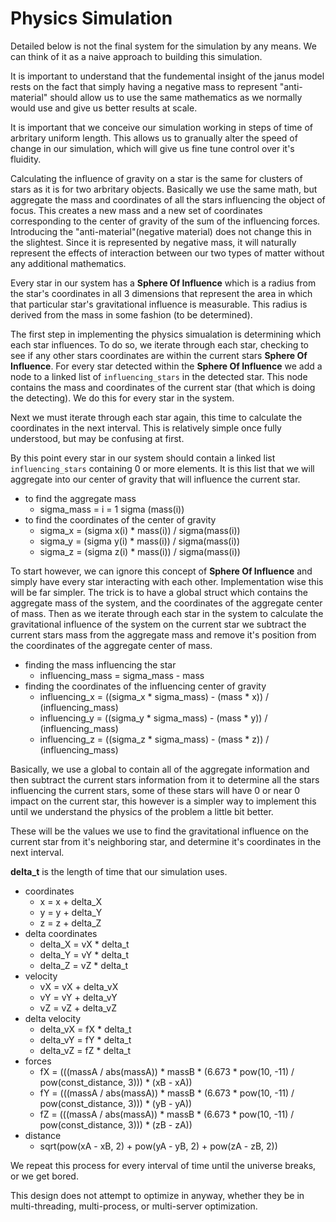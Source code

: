 # Physics Simulation

Detailed below is not the final system for the simulation by any means. We can think of it as a naive approach to building this simulation.

It is important to understand that the fundemental insight of the janus model rests on the fact that simply having a negative mass to represent "anti-material" should allow us to use the same mathematics as we normally would use and give us better results at scale.

It is important that we conceive our simulation working in steps of time of arbritary uniform length. This allows us to granually alter the speed of change in our simulation, which will give us fine tune control over it's fluidity.

Calculating the influence of gravity on a star is the same for clusters of stars as it is for two arbritary objects. Basically we use the same math, but aggregate the mass and coordinates of all the stars influencing the object of focus. This creates a new mass and a new set of coordinates corresponding to the center of gravity of the sum of the influencing forces. Introducing the "anti-material"(negative material) does not change this in the slightest. Since it is represented by negative mass, it will naturally represent the effects of interaction between our two types of matter without any additional mathematics. 

Every star in our system has a **Sphere Of Influence** which is a radius from the star's coordinates in all 3 dimensions that represent the area in which that particular star's gravitational influence is measurable. This radius is derived from the mass in some fashion (to be determined).

The first step in implementing the physics simualation is determining which each star influences. To do so, we iterate through each star, checking to see if any other stars coordinates are within the current stars **Sphere Of Influence**. For every star detected within the **Sphere Of Influence** we add a node to a linked list of `influencing_stars` in the detected star. This node contains the mass and coordinates of the current star (that which is doing the detecting). We do this for every star in the system.

Next we must iterate through each star again, this time to calculate the coordinates in the next interval. This is relatively simple once fully understood, but may be confusing at first. 

By this point every star in our system should contain a linked list `influencing_stars` containing 0 or more elements. It is this list that we will aggregate into our center of gravity that will influence the current star.

* to find the aggregate mass
  * sigma_mass = i = 1 sigma (mass(i))
* to find the coordinates of the center of gravity
  * sigma_x = (sigma x(i) * mass(i)) / sigma(mass(i))
  * sigma_y = (sigma y(i) * mass(i)) / sigma(mass(i))
  * sigma_z = (sigma z(i) * mass(i)) / sigma(mass(i))

To start however, we can ignore this concept of **Sphere Of Influence** and simply have every star interacting with each other. Implementation wise this will be far simpler. The trick is to have a global struct which contains the aggregate mass of the system, and the coordinates of the aggregate center of mass. Then as we iterate through each star in the system to calculate the gravitational influence of the system on the current star we subtract the current stars mass from the aggregate mass and remove it's position from the coordinates of the aggregate center of mass. 

* finding the mass influencing the star
  * influencing_mass = sigma_mass - mass
* finding the coordinates of the influencing center of gravity
  * influencing_x = ((sigma_x * sigma_mass) - (mass * x)) / (influencing_mass)
  * influencing_y = ((sigma_y * sigma_mass) - (mass * y)) / (influencing_mass)
  * influencing_z = ((sigma_z * sigma_mass) - (mass * z)) / (influencing_mass)

Basically, we use a global to contain all of the aggregate information and then subtract the current stars information from it to determine all the stars influencing the current stars, some of these stars will have 0 or near 0 impact on the current star, this however is a simpler way to implement this until we understand the physics of the problem a little bit better. 

These will be the values we use to find the gravitational influence on the current star from it's neighboring star, and determine it's coordinates in the next interval.

**delta_t** is the length of time that our simulation uses. 

* coordinates 
  * x = x + delta_X
  * y = y + delta_Y
  * z = z + delta_Z
* delta coordinates
  * delta_X = vX * delta_t
  * delta_Y = vY * delta_t
  * delta_Z = vZ * delta_t
* velocity
  * vX = vX + delta_vX
  * vY = vY + delta_vY
  * vZ = vZ + delta_vZ
* delta velocity
  * delta_vX = fX * delta_t
  * delta_vY = fY * delta_t
  * delta_vZ = fZ * delta_t
* forces
  * fX = (((massA / abs(massA)) * massB * (6.673 * pow(10, -11) / pow(const_distance, 3))) * (xB - xA))
  * fY = (((massA / abs(massA)) * massB * (6.673 * pow(10, -11) / pow(const_distance, 3))) * (yB - yA))
  * fZ = (((massA / abs(massA)) * massB * (6.673 * pow(10, -11) / pow(const_distance, 3))) * (zB - zA))
* distance
  * sqrt(pow(xA - xB, 2) + pow(yA - yB, 2) + pow(zA - zB, 2))

We repeat this process for every interval of time until the universe breaks, or we get bored.

This design does not attempt to optimize in anyway, whether they be in multi-threading, multi-process, or multi-server optimization.
